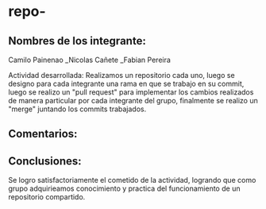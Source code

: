# repo-
## Nombres de los integrante:

Camilo Painenao
_Nicolas Cañete 
_Fabian Pereira

Actividad desarrollada:
Realizamos un repositorio cada uno, luego se designo para cada integrante una rama en que se trabajo en su commit, 
luego se realizo un "pull request" para implementar los cambios realizados de manera particular por cada integrante del grupo,
finalmente se realizo un "merge" juntando los commits trabajados.

## Comentarios:

## Conclusiones:
Se logro satisfactoriamente el cometido de la actividad,
logrando que como grupo adquirieamos conocimiento y practica del funcionamiento de un repositorio compartido.
